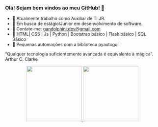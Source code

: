 ### Olá! Sejam bem vindos ao meu GitHub! 👋



- 👔 Atualmente trabalho como Auxiliar de TI JR.
- 🏹 Em busca de estágio/Junior em desenvolvimento de software.
- 📩 Contate-me: gandolphini.dev@gmail.com
- 📃 HTML| CSS | Js | Python | Bootstrap básico | Flask básico | SQL Básico
- 📃 Pequenas automações com a biblioteca pyautogui

“Qualquer tecnologia suficientemente avançada é equivalente à mágica”. Arthur C. Clarke 

<div align="center">
  <a href="https://github.com/Gandolphini">
  <img height="180em" src="https://github-readme-stats.vercel.app/api?username=Gandolphini&show_icons=true&theme=dracula&include_all_commits=true&count_private=true"/>
  <img height="180em" src="https://github-readme-stats.vercel.app/api/top-langs/?username=Gandolphini&layout=compact&langs_count=7&theme=dracula"/>
</div>
